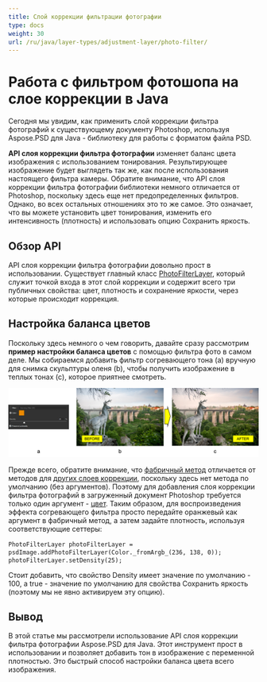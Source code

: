 ```yaml
---
title: Слой коррекции фильтрации фотографии
type: docs
weight: 30
url: /ru/java/layer-types/adjustment-layer/photo-filter/
---
```


# Работа с фильтром фотошопа на слое коррекции в Java

Сегодня мы увидим, как применить слой коррекции фильтра фотографий к существующему документу Photoshop, используя Aspose.PSD для Java - библиотеку для работы с форматом файла PSD.

**API слоя коррекции фильтра фотографии** изменяет баланс цвета изображения с использованием тонирования. Результирующее изображение будет выглядеть так же, как после использования настоящего фильтра камеры. Обратите внимание, что API слоя коррекции фильтра фотографии библиотеки немного отличается от Photoshop, поскольку здесь еще нет предопределенных фильтров. Однако, во всех остальных отношениях это то же самое. Это означает, что вы можете установить цвет тонирования, изменить его интенсивность (плотность) и использовать опцию Сохранить яркость.

## Обзор API

API слоя коррекции фильтра фотографии довольно прост в использовании. Существует главный класс [PhotoFilterLayer](https://reference.aspose.com/psd/java/com.aspose.psd.fileformats.psd.layers.adjustmentlayers/photofilterlayer), который служит точкой входа в этот слой коррекции и содержит всего три публичных свойства: цвет, плотность и сохранение яркости, через которые происходит коррекция.

## Настройка баланса цветов

Поскольку здесь немного о чем говорить, давайте сразу рассмотрим **пример настройки баланса цветов** с помощью фильтра фото в самом деле. Мы собираемся добавить фильтр согревающего тона (a) вручную для снимка скульптуры оленя (b), чтобы получить изображение в теплых тонах (c), которое приятнее смотреть.

![Пример слоя коррекции фильтрации фотографии](photo-filter-adjustment-layer-figure-1.png)

Прежде всего, обратите внимание, что [фабричный метод](https://reference.aspose.com/psd/java/com.aspose.psd.fileformats.psd/PsdImage#addPhotoFilterLayer-com.aspose.psd.Color-) отличается от методов для [других слоев коррекции](https://docs.aspose.com/display/psdjava/PSD+Adjustment+Layers), поскольку здесь нет метода по умолчанию (без аргументов). Поэтому для добавления слоя коррекции фильтра фотографий в загруженный документ Photoshop требуется только один аргумент - [цвет](https://reference.aspose.com/psd/java/com.aspose.psd/Color). Таким образом, для воспроизведения эффекта согревающего фильтра просто передайте оранжевый как аргумент в фабричный метод, а затем задайте плотность, используя соответствующие сеттеры:

    PhotoFilterLayer photoFilterLayer = psdImage.addPhotoFilterLayer(Color._fromArgb_(236, 138, 0));
    photoFilterLayer.setDensity(25);

Стоит добавить, что свойство Density имеет значение по умолчанию - 100, а true - значение по умолчанию для свойства Сохранить яркость (поэтому мы не явно активируем эту опцию).

## Вывод

В этой статье мы рассмотрели использование API слоя коррекции фильтра фотографии Aspose.PSD для Java. Этот инструмент прост в использовании и позволяет добавить тон в изображение с переменной плотностью. Это быстрый способ настройки баланса цвета всего изображения.
